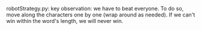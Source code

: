 robotStrategy.py: key observation: we have to beat everyone. To do so, move along the characters one by one (wrap around as needed). If we can't win within the word's length, we will never win.
